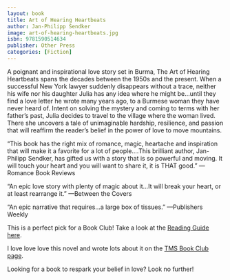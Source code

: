 ```yaml
---
layout: book
title: Art of Hearing Heartbeats
author: Jan-Philipp Sendker
image: art-of-hearing-heartbeats.jpg
isbn: 9781590514634
publisher: Other Press
categories: [Fiction]
---
```

A poignant and inspirational love story set in Burma, The Art of Hearing Heartbeats spans the decades between the 1950s and the present.  When a successful New York lawyer suddenly disappears without a trace, neither his wife nor his daughter Julia has any idea where he might be…until they find a love letter he wrote many years ago, to a Burmese woman they have never heard of. Intent on solving the mystery and coming to terms with her father’s past, Julia decides to travel to the village where the woman lived. There she uncovers a tale of unimaginable hardship, resilience, and passion that will reaffirm the reader’s belief in the power of love to move mountains.

“This book has the right mix of romance, magic, heartache and inspiration that will make it a favorite for a lot of people.…This brilliant author, Jan-Philipp Sendker, has gifted us with a story that is so powerful and moving. It will touch your heart and you will want to share it, it is THAT good.” —Romance Book Reviews

“An epic love story with plenty of magic about it…It will break your heart, or at least rearrange it.” —Between the Covers

“An epic narrative that requires…a large box of tissues.” —Publishers Weekly

This is a perfect pick for a Book Club! Take a look at the [Reading Guide here](http://penguinrandomhouse.ca/books/209944/the-art-of-hearing-heartbeats-by-jan-philipp-sendker/reading-guide).

I love love love this novel and wrote lots about it on the [TMS Book Club page](http://penguinrandomhouse.ca/programs/tms-book-club/blog/he-loved-and-was-loved).

Looking for a book to respark your belief in love? Look no further!
